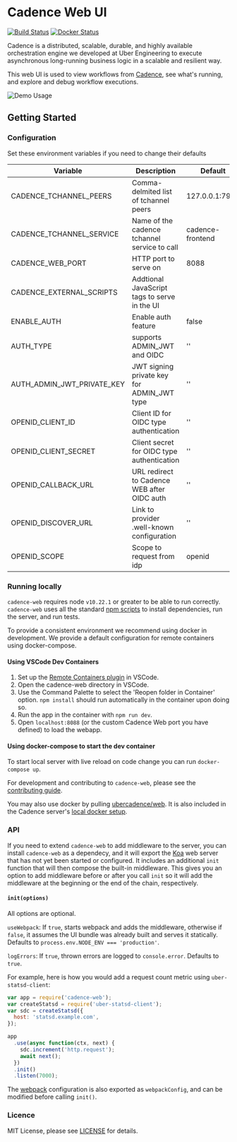# Cadence Web UI

[![Build Status](https://github.com/uber/cadence-web/actions/workflows/build.yml/badge.svg)](https://github.com/uber/cadence-web/actions/workflows/build.yml) [![Docker Status](https://github.com/uber/cadence-web/actions/workflows/docker_publish.yml/badge.svg)](https://hub.docker.com/r/ubercadence/web/tags)

Cadence is a distributed, scalable, durable, and highly available orchestration engine we developed at Uber Engineering to execute asynchronous long-running business logic in a scalable and resilient way.

This web UI is used to view workflows from [Cadence][cadence], see what's running, and explore and debug workflow executions.

![Demo Usage](https://s3-us-west-2.amazonaws.com/uber-common-public/svc-cadence-web/cadence-web.demo.gif)

## Getting Started

### Configuration

Set these environment variables if you need to change their defaults

| Variable                   | Description                                  | Default          |
| -------------------------- | -------------------------------------------- | ---------------- |
| CADENCE_TCHANNEL_PEERS     | Comma-delmited list of tchannel peers        | 127.0.0.1:7933   |
| CADENCE_TCHANNEL_SERVICE   | Name of the cadence tchannel service to call | cadence-frontend |
| CADENCE_WEB_PORT           | HTTP port to serve on                        | 8088             |
| CADENCE_EXTERNAL_SCRIPTS   | Addtional JavaScript tags to serve in the UI |                  |
| ENABLE_AUTH                | Enable auth feature                          | false            |
| AUTH_TYPE                  | supports ADMIN_JWT and OIDC                  | ''               |
| AUTH_ADMIN_JWT_PRIVATE_KEY | JWT signing private key for ADMIN_JWT type   | ''               |
| OPENID_CLIENT_ID           | Client ID for OIDC type authentication       | ''               |
| OPENID_CLIENT_SECRET       | Client secret for OIDC type authentication   | ''               |
| OPENID_CALLBACK_URL        | URL redirect to Cadence WEB after OIDC auth  | ''               |
| OPENID_DISCOVER_URL        | Link to provider .well-known configuration   | ''               |
| OPENID_SCOPE               | Scope to request from idp                    | openid           |

### Running locally

`cadence-web` requires node `v10.22.1` or greater to be able to run correctly. `cadence-web` uses all the standard [npm scripts](https://docs.npmjs.com/misc/scripts) to install dependencies, run the
server, and run tests.

To provide a consistent environment we recommend using docker in development. We provide a default configuration for remote containers using docker-compose.

#### Using VSCode Dev Containers

1. Set up the [Remote Containers plugin](https://marketplace.visualstudio.com/items?itemName=ms-vscode-remote.remote-containers) in VSCode.
2. Open the cadence-web directory in VSCode.
3. Use the Command Palette to select the 'Reopen folder in Container' option. `npm install` should run automatically in the container upon doing so.
4. Run the app in the container with `npm run dev`.
5. Open `localhost:8088` (or the custom Cadence Web port you have defined) to load the webapp.

#### Using docker-compose to start the dev container

To start local server with live reload on code change you can run `docker-compose up`.

For development and contributing to `cadence-web`, please see the [contributing guide](https://github.com/uber/cadence-web/blob/master/CONTRIBUTING.md).

You may also use docker by pulling [ubercadence/web](https://hub.docker.com/r/ubercadence/web/). It is also included in the Cadence server's [local docker setup](https://github.com/uber/cadence/tree/master/docker).

### API

If you need to extend `cadence-web` to add middleware to the server, you can install `cadence-web` as a dependecy, and it will export the [Koa](http://koajs.com/) web server that has not yet been started or configured. It includes an additional `init` function that will then compose the built-in middleware. This gives you an option to add middleware before or after you call `init` so it will add the middleware at the beginning or the end of the chain, respectively.

#### `init(options)`

All options are optional.

`useWebpack`: If `true`, starts webpack and adds the middleware, otherwise if `false`, it assumes the UI bundle was already built and serves it statically. Defaults to `process.env.NODE_ENV === 'production'`.

`logErrors`: If `true`, thrown errors are logged to `console.error`. Defaults to `true`.

For example, here is how you would add a request count metric using `uber-statsd-client`:

```javascript
var app = require('cadence-web');
var createStatsd = require('uber-statsd-client');
var sdc = createStatsd({
  host: 'statsd.example.com',
});

app
  .use(async function(ctx, next) {
    sdc.increment('http.request');
    await next();
  })
  .init()
  .listen(7000);
```

The [webpack](https://webpack.js.org/) configuration is also exported as `webpackConfig`, and can be modified before calling `init()`.

### Licence

MIT License, please see [LICENSE](https://github.com/uber/cadence-web/blob/master/LICENSE) for details.

[cadence]: https://github.com/uber/cadence
